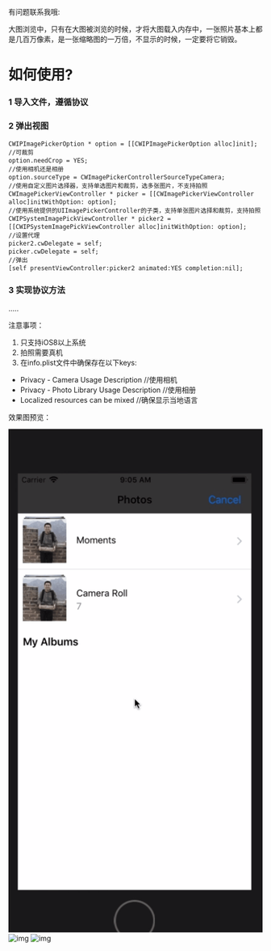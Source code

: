 有问题联系我哦:

大图浏览中，只有在大图被浏览的时候，才将大图载入内存中，一张照片基本上都是几百万像素，是一张缩略图的一万倍，不显示的时候，一定要将它销毁。

<h1>如何使用?</h2>
<h3>1 导入文件，遵循协议</h3>
<h3>2 弹出视图</h3>

```
CWIPImagePickerOption * option = [[CWIPImagePickerOption alloc]init];
//可裁剪
option.needCrop = YES;
//使用相机还是相册
option.sourceType = CWImagePickerControllerSourceTypeCamera;
//使用自定义图片选择器，支持单选图片和裁剪，选多张图片，不支持拍照
CWImagePickerViewController * picker = [[CWImagePickerViewController alloc]initWithOption: option];
//使用系统提供的UIImagePickerController的子类，支持单张图片选择和裁剪，支持拍照
CWIPSystemImagePickViewController * picker2 = [[CWIPSystemImagePickViewController alloc]initWithOption: option];
//设置代理
picker2.cwDelegate = self;
picker.cwDelegate = self;
//弹出
[self presentViewController:picker2 animated:YES completion:nil];

```

<h3>3 实现协议方法</h3>

.....

注意事项：

1. 只支持iOS8以上系统
2. 拍照需要真机
3. 在info.plist文件中确保存在以下keys:
- Privacy - Camera Usage Description   //使用相机
- Privacy - Photo Library Usage Description //使用相册
- Localized resources can be mixed  //确保显示当地语言

效果图预览：

![img](https://github.com/absss/CWImagePicker/blob/master/gif1.gif)
![img](https://github.com/absss/CWImagePicker/blob/master/gif2.gif)
![img](https://github.com/absss/CWImagePicker/blob/master/gif3.gif)
